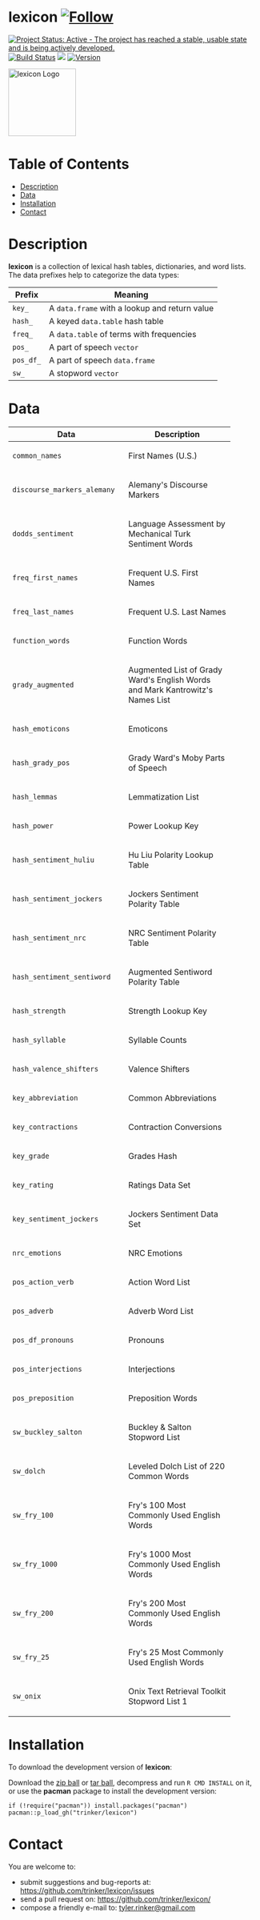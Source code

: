 lexicon   [![Follow](https://img.shields.io/twitter/follow/tylerrinker.svg?style=social)](https://twitter.com/intent/follow?screen_name=tylerrinker)
============


[![Project Status: Active - The project has reached a stable, usable
state and is being actively
developed.](http://www.repostatus.org/badges/0.1.0/active.svg)](http://www.repostatus.org/#active)
[![Build
Status](https://travis-ci.org/trinker/lexicon.svg?branch=master)](https://travis-ci.org/trinker/lexicon)
[![](http://cranlogs.r-pkg.org/badges/lexicon)](https://cran.r-project.org/package=lexicon)
<a href="https://img.shields.io/badge/Version-0.2.0-orange.svg"><img src="https://img.shields.io/badge/Version-0.2.0-orange.svg" alt="Version"/></a>
</p>
<img src="inst/lexicon_logo/r_lexicon.png" width="135" alt="lexicon Logo">


Table of Contents
============

-   [Description](#description)
-   [Data](#data)
-   [Installation](#installation)
-   [Contact](#contact)

Description
============


**lexicon** is a collection of lexical hash tables, dictionaries, and
word lists. The data prefixes help to categorize the data types:

<table>
<thead>
<tr class="header">
<th>Prefix</th>
<th>Meaning</th>
</tr>
</thead>
<tbody>
<tr class="odd">
<td><code>key_</code></td>
<td>A <code>data.frame</code> with a lookup and return value</td>
</tr>
<tr class="even">
<td><code>hash_</code></td>
<td>A keyed <code>data.table</code> hash table</td>
</tr>
<tr class="odd">
<td><code>freq_</code></td>
<td>A <code>data.table</code> of terms with frequencies</td>
</tr>
<tr class="even">
<td><code>pos_</code></td>
<td>A part of speech <code>vector</code></td>
</tr>
<tr class="odd">
<td><code>pos_df_</code></td>
<td>A part of speech <code>data.frame</code></td>
</tr>
<tr class="even">
<td><code>sw_</code></td>
<td>A stopword <code>vector</code></td>
</tr>
</tbody>
</table>

Data
====

<table style="width:88%;">
<colgroup>
<col width="41%" />
<col width="45%" />
</colgroup>
<thead>
<tr class="header">
<th>Data</th>
<th>Description</th>
</tr>
</thead>
<tbody>
<tr class="odd">
<td><p><code>common_names</code></p></td>
<td><p>First Names (U.S.)</p></td>
</tr>
<tr class="even">
<td><p><code>discourse_markers_alemany</code></p></td>
<td><p>Alemany's Discourse Markers</p></td>
</tr>
<tr class="odd">
<td><p><code>dodds_sentiment</code></p></td>
<td><p>Language Assessment by Mechanical Turk Sentiment Words</p></td>
</tr>
<tr class="even">
<td><p><code>freq_first_names</code></p></td>
<td><p>Frequent U.S. First Names</p></td>
</tr>
<tr class="odd">
<td><p><code>freq_last_names</code></p></td>
<td><p>Frequent U.S. Last Names</p></td>
</tr>
<tr class="even">
<td><p><code>function_words</code></p></td>
<td><p>Function Words</p></td>
</tr>
<tr class="odd">
<td><p><code>grady_augmented</code></p></td>
<td><p>Augmented List of Grady Ward's English Words and Mark Kantrowitz's Names List</p></td>
</tr>
<tr class="even">
<td><p><code>hash_emoticons</code></p></td>
<td><p>Emoticons</p></td>
</tr>
<tr class="odd">
<td><p><code>hash_grady_pos</code></p></td>
<td><p>Grady Ward's Moby Parts of Speech</p></td>
</tr>
<tr class="even">
<td><p><code>hash_lemmas</code></p></td>
<td><p>Lemmatization List</p></td>
</tr>
<tr class="odd">
<td><p><code>hash_power</code></p></td>
<td><p>Power Lookup Key</p></td>
</tr>
<tr class="even">
<td><p><code>hash_sentiment_huliu</code></p></td>
<td><p>Hu Liu Polarity Lookup Table</p></td>
</tr>
<tr class="odd">
<td><p><code>hash_sentiment_jockers</code></p></td>
<td><p>Jockers Sentiment Polarity Table</p></td>
</tr>
<tr class="even">
<td><p><code>hash_sentiment_nrc</code></p></td>
<td><p>NRC Sentiment Polarity Table</p></td>
</tr>
<tr class="odd">
<td><p><code>hash_sentiment_sentiword</code></p></td>
<td><p>Augmented Sentiword Polarity Table</p></td>
</tr>
<tr class="even">
<td><p><code>hash_strength</code></p></td>
<td><p>Strength Lookup Key</p></td>
</tr>
<tr class="odd">
<td><p><code>hash_syllable</code></p></td>
<td><p>Syllable Counts</p></td>
</tr>
<tr class="even">
<td><p><code>hash_valence_shifters</code></p></td>
<td><p>Valence Shifters</p></td>
</tr>
<tr class="odd">
<td><p><code>key_abbreviation</code></p></td>
<td><p>Common Abbreviations</p></td>
</tr>
<tr class="even">
<td><p><code>key_contractions</code></p></td>
<td><p>Contraction Conversions</p></td>
</tr>
<tr class="odd">
<td><p><code>key_grade</code></p></td>
<td><p>Grades Hash</p></td>
</tr>
<tr class="even">
<td><p><code>key_rating</code></p></td>
<td><p>Ratings Data Set</p></td>
</tr>
<tr class="odd">
<td><p><code>key_sentiment_jockers</code></p></td>
<td><p>Jockers Sentiment Data Set</p></td>
</tr>
<tr class="even">
<td><p><code>nrc_emotions</code></p></td>
<td><p>NRC Emotions</p></td>
</tr>
<tr class="odd">
<td><p><code>pos_action_verb</code></p></td>
<td><p>Action Word List</p></td>
</tr>
<tr class="even">
<td><p><code>pos_adverb</code></p></td>
<td><p>Adverb Word List</p></td>
</tr>
<tr class="odd">
<td><p><code>pos_df_pronouns</code></p></td>
<td><p>Pronouns</p></td>
</tr>
<tr class="even">
<td><p><code>pos_interjections</code></p></td>
<td><p>Interjections</p></td>
</tr>
<tr class="odd">
<td><p><code>pos_preposition</code></p></td>
<td><p>Preposition Words</p></td>
</tr>
<tr class="even">
<td><p><code>sw_buckley_salton</code></p></td>
<td><p>Buckley &amp; Salton Stopword List</p></td>
</tr>
<tr class="odd">
<td><p><code>sw_dolch</code></p></td>
<td><p>Leveled Dolch List of 220 Common Words</p></td>
</tr>
<tr class="even">
<td><p><code>sw_fry_100</code></p></td>
<td><p>Fry's 100 Most Commonly Used English Words</p></td>
</tr>
<tr class="odd">
<td><p><code>sw_fry_1000</code></p></td>
<td><p>Fry's 1000 Most Commonly Used English Words</p></td>
</tr>
<tr class="even">
<td><p><code>sw_fry_200</code></p></td>
<td><p>Fry's 200 Most Commonly Used English Words</p></td>
</tr>
<tr class="odd">
<td><p><code>sw_fry_25</code></p></td>
<td><p>Fry's 25 Most Commonly Used English Words</p></td>
</tr>
<tr class="even">
<td><p><code>sw_onix</code></p></td>
<td><p>Onix Text Retrieval Toolkit Stopword List 1</p></td>
</tr>
</tbody>
</table>

Installation
============

To download the development version of **lexicon**:

Download the [zip
ball](https://github.com/trinker/lexicon/zipball/master) or [tar
ball](https://github.com/trinker/lexicon/tarball/master), decompress and
run `R CMD INSTALL` on it, or use the **pacman** package to install the
development version:

    if (!require("pacman")) install.packages("pacman")
    pacman::p_load_gh("trinker/lexicon")

Contact
=======

You are welcome to:    
- submit suggestions and bug-reports at: <https://github.com/trinker/lexicon/issues>    
- send a pull request on: <https://github.com/trinker/lexicon/>    
- compose a friendly e-mail to: <tyler.rinker@gmail.com>    